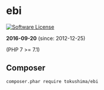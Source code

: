 ebi
====

[![Software License](https://img.shields.io/badge/license-MIT-brightgreen.svg?style=flat-square)](LICENSE.txt)


__2016-09-20__ (since: 2012-12-25)

(PHP 7 >= 7.1)


## Composer 

```
composer.phar require tokushima/ebi
```


